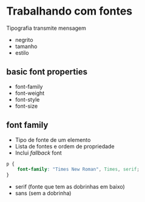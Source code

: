 # Trabalhando com fontes 
Tipografia transmite mensagem

- negrito
- tamanho
- estilo

## basic font properties

* font-family
* font-weight
* font-style
* font-size

## font family

* Tipo de fonte de um elemento
* Lista de fontes e ordem de propriedade
* Inclui *fallback* font

```css
p {
    font-family: "Times New Roman", Times, serif;
}
```

- serif  (fonte que tem as dobrinhas em baixo)
- sans   (sem a dobrinha)
